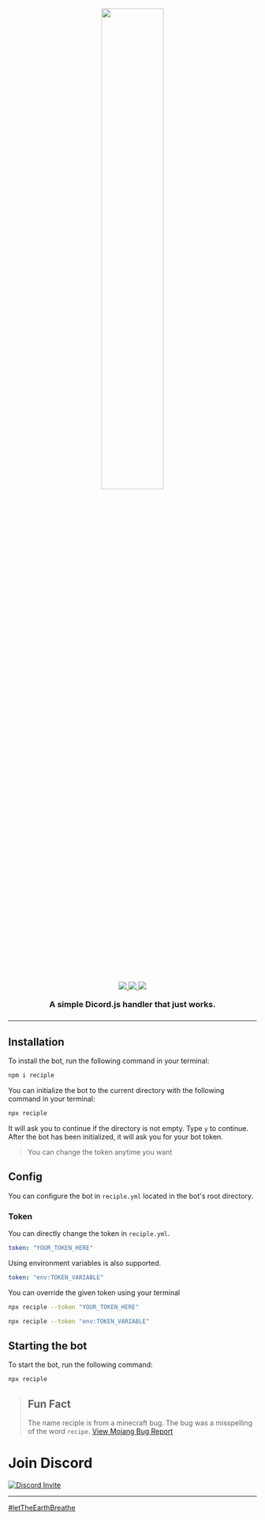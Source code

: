 <h1 align="center">
    <img src="https://i.imgur.com/DWM0tJL.png" width="50%">
    <br>
</h1>

<h3 align="center">
<a href="https://npmjs.org/package/reciple">
        <img src="https://img.shields.io/npm/v/reciple?label=latest%20npm%20release%20">
    </a>
    <a href="https://github.com/FalloutStudios/Reciple/blob/main/LICENSE">
        <img src="https://img.shields.io/github/license/FalloutStudios/Reciple">
    </a>
    <a href="https://www.codefactor.io/repository/github/falloutstudios/reciple/overview/main">
        <img src="https://www.codefactor.io/repository/github/falloutstudios/reciple/badge/main">
    </a>

A simple Dicord.js handler that just works.<h3>

****

## Installation
To install the bot, run the following command in your terminal:

```bash
npm i reciple
```

You can initialize the bot to the current directory with the following command in your terminal:

```bash
npx reciple
```

It will ask you to continue if the directory is not empty. Type `y` to continue. After the bot has been initialized, it will ask you for your bot token.

> You can change the token anytime you want

## Config

You can configure the bot in `reciple.yml` located in the bot's root directory.

### Token

You can directly change the token in `reciple.yml`.

```yml
token: "YOUR_TOKEN_HERE"
```

Using environment variables is also supported.

```yml
token: "env:TOKEN_VARIABLE"
```

You can override the given token using your terminal

```bash
npx reciple --token "YOUR_TOKEN_HERE"
```
```bash
npx reciple --token "env:TOKEN_VARIABLE"
```

## Starting the bot
To start the bot, run the following command:

```bash
npx reciple
```

> ## Fun Fact
> The name reciple is from a minecraft bug. The bug was a misspelling of the word `recipe`. [View Mojang Bug Report](https://bugs.mojang.com/browse/MC-225837)


# Join Discord
[![Discord Invite](https://i.imgur.com/GffJByO.png)](https://discord.gg/2CattJYNpw)

****

[#letTheEarthBreathe](https://rebellion.global/)
